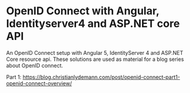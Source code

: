 # OpenID Connect with Angular, Identityserver4 and ASP.NET core API
An OpenID Connect setup with Angular 5, IdentityServer 4 and ASP.NET Core resource api.
These solutions are used as material for a blog series about OpenID connect.

Part 1: https://blog.christianlydemann.com/post/openid-connect-part1-openid-connect-overview/

